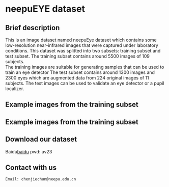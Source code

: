 # neepuEYE dataset
## Brief description
This is an image dataset named neepuEye dataset which contains some low-resolution near-infrared images that were captured under laboratory conditions. 
This dataset was splitted into two subsets: training subset and test subset. The training subset contains around 5500 images of 109 subjects.  
The training images are suitable for generating  samples that can be used to train an eye detector
The test subset contains around 1300 images and 2300 eyes which are augmented data from 224 original images of 11 subjects. 
The test images can be used to validate an eye detector or a pupil localizer.
## Example images from the training subset 

## Example images from the training subset

## Download our dataset
Baidu[baidu](https://pan.baidu.com/s/1WjVxmZpmuyMWtR4aH5v2nQ)
pwd: av23

## Contact with us
<pre><code>Email: chenjiechun@neepu.edu.cn</code></pre>
